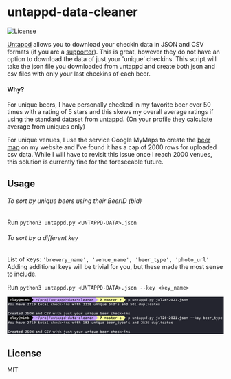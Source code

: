 # untappd-data-cleaner
[![License](https://img.shields.io/github/license/mashape/apistatus.svg)](https://github.com/claydugo/untappd-data-cleaner/blob/master/LICENSE)

[Untappd](https://untappd.com/) allows you to download your checkin data in JSON and CSV formats (if you are a [supporter](https://untappd.com/supporter)). This is great, however they do not have an option to download the data of just your 'unique' checkins. This script will take the json file you downloaded from untappd and create both json and csv files with only your last checkins of each beer.

#### Why?
For unique beers, I have personally checked in my favorite beer over 50 times with a rating of 5 stars and this skews my overall average ratings if using the standard dataset from untappd. (On your profile they calculate average from uniques only)

For unique venues, I use the service Google MyMaps to create the [beer map](https://claydugo.com/beermap/) on my website and I've found it has a cap of 2000 rows for uploaded csv data. While I will have to revisit this issue once I reach 2000 venues, this solution is currently fine for the foreseeable future.

## Usage

###### To sort by unique beers using their BeerID (bid)  
Run `python3 untappd.py <UNTAPPD-DATA>.json`

###### To sort by a different key
List of keys:
`
'brewery_name', 'venue_name', 'beer_type', 'photo_url'
`
Adding additional keys will be trivial for you, but these made the most sense to include.

Run `python3 untappd.py <UNTAPPD-DATA>.json --key <key_name>`

![output](scr/untappd-uniques-cl.png)

## License
MIT
